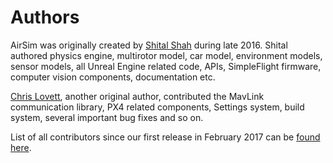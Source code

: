 # Authors

AirSim was originally created by [Shital Shah](https://github.com/sytelus) during late 2016. Shital authored physics engine, multirotor model, car model, environment models, sensor models, all Unreal Engine related code, APIs, SimpleFlight firmware, computer vision components, documentation etc.

[Chris Lovett](https://github.com/lovettchris), another original author, contributed the MavLink communication library, PX4 related components, Settings system, build system, several important bug fixes and so on.

List of all contributors since our first release in February 2017 can be [found here](https://github.com/Microsoft/AirSim/graphs/contributors).